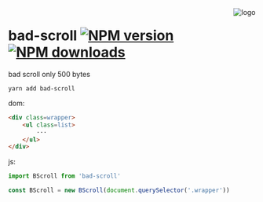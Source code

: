 
<img src="https://ws1.sinaimg.cn/large/0065Zy9egy1fxv1iiptwfj308c023glx.jpg" alt="logo" align="right" />

# bad-scroll  [![NPM version](https://img.shields.io/npm/v/eplayer.svg?style=flat-square)](https://npmjs.com/package/bad-scroll)  [![NPM downloads](https://img.shields.io/npm/dm/eplayer.svg?style=flat-square)](https://npmjs.com/package/bad-scroll)
bad scroll only 500 bytes

```shell
yarn add bad-scroll
```
dom:
```html
<div class=wrapper>
    <ul class=list>
        ···
    </ul>
</div>
```

js:
```javascript
import BScroll from 'bad-scroll'

const BScroll = new BScroll(document.querySelector('.wrapper'))
```


